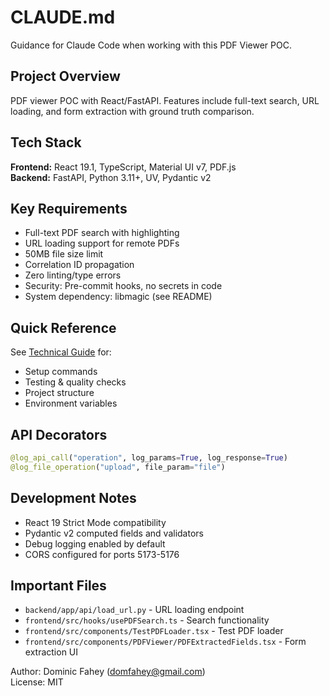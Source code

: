 # CLAUDE.md

Guidance for Claude Code when working with this PDF Viewer POC.

## Project Overview

PDF viewer POC with React/FastAPI. Features include full-text search, URL loading, and form extraction with ground truth comparison.

## Tech Stack

**Frontend:** React 19.1, TypeScript, Material UI v7, PDF.js  
**Backend:** FastAPI, Python 3.11+, UV, Pydantic v2

## Key Requirements

- Full-text PDF search with highlighting
- URL loading support for remote PDFs
- 50MB file size limit
- Correlation ID propagation
- Zero linting/type errors
- Security: Pre-commit hooks, no secrets in code
- System dependency: libmagic (see README)

## Quick Reference

See [Technical Guide](docs/TECHNICAL.md) for:
- Setup commands
- Testing & quality checks
- Project structure
- Environment variables

## API Decorators

```python
@log_api_call("operation", log_params=True, log_response=True)
@log_file_operation("upload", file_param="file")
```

## Development Notes

- React 19 Strict Mode compatibility
- Pydantic v2 computed fields and validators
- Debug logging enabled by default
- CORS configured for ports 5173-5176

## Important Files

- `backend/app/api/load_url.py` - URL loading endpoint
- `frontend/src/hooks/usePDFSearch.ts` - Search functionality
- `frontend/src/components/TestPDFLoader.tsx` - Test PDF loader
- `frontend/src/components/PDFViewer/PDFExtractedFields.tsx` - Form extraction UI

Author: Dominic Fahey (domfahey@gmail.com)  
License: MIT
